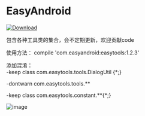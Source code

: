 # EasyAndroid
[ ![Download](https://api.bintray.com/packages/easyandroid/maven/easytools/images/download.svg) ](https://bintray.com/easyandroid/maven/easytools/_latestVersion)  

包含各种工具类的集合，会不定期更新，欢迎贡献code  

使用方法：
compile 'com.easyandroid:easytools:1.2.3'

添加混淆：  
-keep class com.easytools.tools.DialogUtil {*;} 

-dontwarn com.easytools.tools.**  

-keep class com.easytools.constant.**{*;}  

 ![image](https://github.com/gycold/EasyAndroid/raw/master/pictures/list.png)
